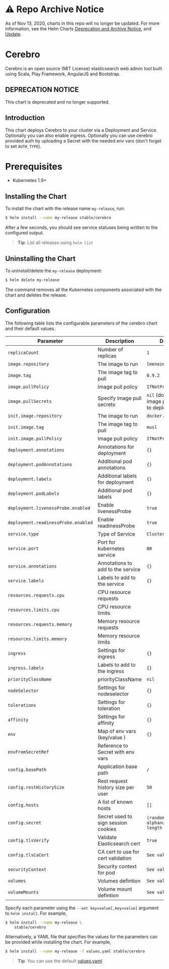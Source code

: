 # ⚠️ Repo Archive Notice

As of Nov 13, 2020, charts in this repo will no longer be updated.
For more information, see the Helm Charts [Deprecation and Archive Notice](https://github.com/nholuongut/Helmcharts#%EF%B8%8F-deprecation-and-archive-notice), and [Update](https://helm.sh/blog/charts-repo-deprecation/).

# Cerebro

Cerebro is an open source (MIT License) elasticsearch web admin tool built using Scala, Play Framework, AngularJS and Bootstrap.

## DEPRECATION NOTICE

This chart is deprecated and no longer supported.

## Introduction

This chart deploys Cerebro to your cluster via a Deployment and Service.
Optionally you can also enable ingress.
Optionally you can use cerebro provided auth by uploading a Secret with the needed env vars (don't forget to set `AUTH_TYPE`).

# Prerequisites

- Kubernetes 1.9+

## Installing the Chart

To install the chart with the release name `my-release`, run:

```bash
$ helm install --name my-release stable/cerebro
```

After a few seconds, you should see service statuses being written to the configured output.

> **Tip**: List all releases using `helm list`

## Uninstalling the Chart

To uninstall/delete the `my-release` deployment:

```bash
$ helm delete my-release
```

The command removes all the Kubernetes components associated with the chart and deletes the release.

## Configuration

The following table lists the configurable parameters of the cerebro chart and their default values.

|             Parameter               |            Description              |                    Default                |
|-------------------------------------|-------------------------------------|-------------------------------------------|
| `replicaCount`                      | Number of replicas                  | `1`                                       |
| `image.repository`                  | The image to run                    | `lmenezes/cerebro`                        |
| `image.tag`                         | The image tag to pull               | `0.9.2`                                   |
| `image.pullPolicy`                  | Image pull policy                   | `IfNotPresent`                            |
| `image.pullSecrets`                 | Specify image pull secrets          | `nil` (does not add image pull secrets to deployed pods) |
| `init.image.repository`             | The image to run                    | `docker.io/busybox`                       |
| `init.image.tag`                    | The image tag to pull               | `musl`                                    |
| `init.image.pullPolicy`             | Image pull policy                   | `IfNotPresent`                            |
| `deployment.annotations`            | Annotations for deployment          | `{}`                                      |
| `deployment.podAnnotations`         | Additional pod annotations          | `{}`                                      |
| `deployment.labels`                 | Additional labels for deployment    | `{}`                                      |
| `deployment.podLabels`              | Additional pod labels               | `{}`                                      |
| `deployment.livenessProbe.enabled`  | Enable livenessProbe                | `true`                                    |
| `deployment.readinessProbe.enabled` | Enable readinessProbe               | `true`                                    |
| `service.type`                      | Type of Service                     | `ClusterIP`                               |
| `service.port`                      | Port for kubernetes service         | `80`                                      |
| `service.annotations`               | Annotations to add to the service   | `{}`                                      |
| `service.labels`                    | Labels to add to the service        | `{}`                                      |
| `resources.requests.cpu`            | CPU resource requests               |                                           |
| `resources.limits.cpu`              | CPU resource limits                 |                                           |
| `resources.requests.memory`         | Memory resource requests            |                                           |
| `resources.limits.memory`           | Memory resource limits              |                                           |
| `ingress`                           | Settings for ingress                | `{}`                                      |
| `ingress.labels`                    | Labels to add to the ingress        | `{}`                                      |
| `priorityClassName`                 | priorityClassName                   | `nil`                                     |
| `nodeSelector`                      | Settings for nodeselector           | `{}`                                      |
| `tolerations`                       | Settings for toleration             | `{}`                                      |
| `affinity`                          | Settings for affinity               | `{}`                                      |
| `env`                               | Map of env vars (key/value   )      | `{}`                                      |
| `envFromSecretRef`                  | Reference to Secret with env vars   |                                           |
| `config.basePath`                   | Application base path               | `/`                                       |
| `config.restHistorySize`            | Rest request history size per user  | `50`                                      |
| `config.hosts`                      | A list of known hosts               | `[]`                                      |
| `config.secret`                     | Secret used to sign session cookies | `(random alphanumeric 64 length string)`  |
| `config.tlsVerify`                  | Validate Elasticsearch cert         | `true`                                    |
| `config.tlsCaCert`                  | CA cert to use for cert validation  | `See values.yaml`                         |
| `securityContext`                   | Security context for pod            | `See values.yaml`                         |
| `volumes`                           | Volumes defintion                   | `See values.yaml`                         |
| `volumeMounts`                      | Volume mount defintion              | `See values.yaml`                         |



Specify each parameter using the `--set key=value[,key=value]` argument to `helm install`. For example,

```bash
$ helm install --name my-release \
    stable/cerebro
```

Alternatively, a YAML file that specifies the values for the parameters can be provided while installing the chart. For example,

```bash
$ helm install --name my-release -f values.yaml stable/cerebro
```

> **Tip**: You can use the default [values.yaml](values.yaml)
